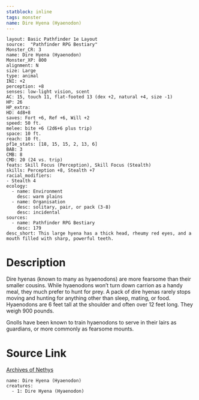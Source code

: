 ```yaml
---
statblock: inline
tags: monster
name: Dire Hyena (Hyaenodon)
---
```

```statblock
layout: Basic Pathfinder 1e Layout
source:  "Pathfinder RPG Bestiary"
Monster_CR: 3
name: Dire Hyena (Hyaenodon)
Monster_XP: 800
alignment: N
size: Large
type: animal
INI: +2
perception: +8
senses: low-light vision, scent
AC: 15, touch 11, flat-footed 13 (dex +2, natural +4, size -1)
HP: 26
HP_extra: 
HD: 4d8+8
saves: Fort +6, Ref +6, Will +2
speed: 50 ft.
melee: bite +6 (2d6+6 plus trip)
space: 10 ft.
reach: 10 ft.
pf1e_stats: [18, 15, 15, 2, 13, 6]
BAB: 3
CMB: 8
CMD: 20 (24 vs. trip)
feats: Skill Focus (Perception), Skill Focus (Stealth)
skills: Perception +8, Stealth +7
racial_modifiers:
- Stealth 4
ecology:
  - name: Environment
    desc: warm plains
  - name: Organisation
    desc: solitary, pair, or pack (3-8)
    desc: incidental
sources:
  - name: Pathfinder RPG Bestiary
    desc: 179
desc_short: This large hyena has a thick head, rheumy red eyes, and a mouth filled with sharp, powerful teeth.
```
# Description
Dire hyenas (known to many as hyaenodons) are more fearsome than their smaller cousins. While hyaenodons won’t turn down carrion as a handy meal, they much prefer to hunt for prey. A pack of dire hyenas rarely stops moving and hunting for anything other than sleep, mating, or food. Hyaenodons are 6 feet tall at the shoulder and often over 12 feet long. They weigh 900 pounds.

Gnolls have been known to train hyaenodons to serve in their lairs as guardians, or more commonly as fearsome mounts.
# Source Link
[Archives of Nethys](https://aonprd.com/MonsterDisplay.aspx?ItemName=Dire%20Hyena%20(Hyaenodon))
```encounter-table
name: Dire Hyena (Hyaenodon)
creatures:
  - 1: Dire Hyena (Hyaenodon)
```
